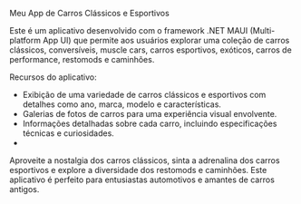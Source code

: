 Meu App de Carros Clássicos e Esportivos

Este é um aplicativo desenvolvido com o framework .NET MAUI (Multi-platform App UI) que permite aos usuários explorar uma coleção de carros clássicos, conversíveis, muscle cars, carros esportivos, exóticos, carros de performance, restomods e caminhões.

Recursos do aplicativo:
- Exibição de uma variedade de carros clássicos e esportivos com detalhes como ano, marca, modelo e características.
- Galerias de fotos de carros para uma experiência visual envolvente.
- Informações detalhadas sobre cada carro, incluindo especificações técnicas e curiosidades.
- 
Aproveite a nostalgia dos carros clássicos, sinta a adrenalina dos carros esportivos e explore a diversidade dos restomods e caminhões. Este aplicativo é perfeito para entusiastas automotivos e amantes de carros antigos.



